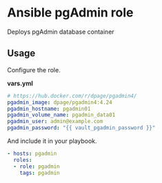 # Ansible pgAdmin role

Deploys pgAdmin database container

## Usage

Configure the role.

**vars.yml**

```yml
# https://hub.docker.com/r/dpage/pgadmin4/
pgadmin_image: dpage/pgadmin4:4.24
pgadmin_hostname: pgadmin01
pgadmin_volume_name: pgadmin_data01
pgadmin_user: admin@example.com
pgadmin_password: "{{ vault_pgadmin_password }}"
```

And include it in your playbook.

```yml
- hosts: pgadmin
  roles:
  - role: pgadmin
    tags: pgadmin
```
